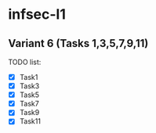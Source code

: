 # infsec-l1

## Variant 6 (Tasks 1,3,5,7,9,11)

TODO list:
- [x] Task1
- [x] Task3
- [x] Task5
- [x] Task7
- [x] Task9
- [x] Task11
